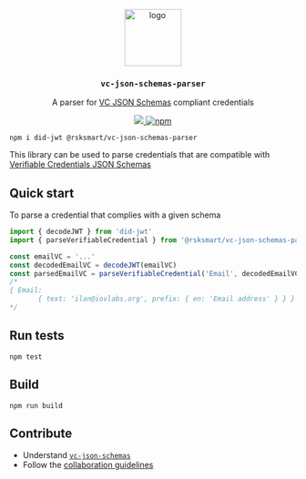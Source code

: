 <p align="middle">
  <img src="https://www.rifos.org/assets/img/logo.svg" alt="logo" height="100" >
</p>
<h3 align="middle"><code>vc-json-schemas-parser</code></h3>
<p align="middle">
  A parser for <a href="https://github.com/rsksmart/vc-jjson-schemas">VC JSON Schemas</a> compliant credentials
</p>
<p align="middle">
  <a href="https://github.com/rsksmart/vc-json-schemas-parser/actions?query=workflow%3Atest">
    <img src="https://github.com/rsksmart/vc-json-schemas-parser/workflows/test/badge.svg" />
  </a>
  <a href="https://badge.fury.io/js/%40rsksmart%2Fvc-json-schemas-parser">
    <img src="https://badge.fury.io/js/%40rsksmart%2Fvc-json-schemas-parser.svg" alt="npm" />
  </a>
</p>

```
npm i did-jwt @rsksmart/vc-json-schemas-parser
```

This library can be used to parse credentials that are compatible with <a href="https://github.com/rsksmart/vc-jjson-schemas">Verifiable Credentials JSON Schemas</a>

## Quick start

To parse a credential that complies with a given schema

```ts
import { decodeJWT } from 'did-jwt'
import { parseVerifiableCredential } from '@rsksmart/vc-json-schemas-parser'

const emailVC = '...'
const decodedEmailVC = decodeJWT(emailVC)
const parsedEmailVC = parseVerifiableCredential('Email', decodedEmailVC.payload)
/*
{ Email:
       { text: 'ilan@iovlabs.org', prefix: { en: 'Email address' } } }
*/
```

## Run tests

```
npm test
```

## Build

```
npm run build
```

## Contribute

- Understand [`vc-json-schemas`](https://github.com/rsksmart/vc-json-schemas)
- Follow the [collaboration guidelines](https://developers.rsk.co/rif/identity/contribute/)
